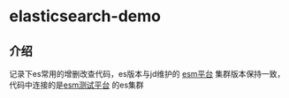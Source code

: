 # elasticsearch-demo
## 介绍
记录下es常用的增删改查代码，es版本与jd维护的 [esm平台](http://esm.jd.com/dashboard) 集群版本保持一致，代码中连接的是[esm测试平台](http://test.esm.jd.com/) 的es集群
